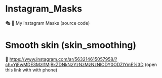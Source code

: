 # Instagram_Masks
🎭 📸 My Instagram Masks (source code)

# Smooth skin (skin_smoothing)
🔗 https://www.instagram.com/ar/563214615057958/?ch=YjEwMDE3MzI1MjBkZDNkNzYzNzMzNzNlODY0ODZlYmE%3D (open this link with with phone)
